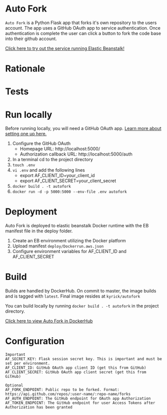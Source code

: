 # Auto Fork

`Auto Fork` is a Python Flask app that forks it's own repository to the users account.
The app uses a GitHub OAuth app to service authentication. 
Once authentication is complete the user can click a button to fork the code base into their github account.

[Click here to try out the service running Elastic Beanstalk!](http://auto-fork.us-east-1.elasticbeanstalk.com) 

# Rationale



# Tests

# Run locally

Before running locally, you will need a GitHub OAuth app. [Learn more about setting one up here.](https://docs.github.com/en/developers/apps/creating-an-oauth-app)

1. Configure the GitHub OAuth 
    * Homepage URL: http://localhost:5000/
    * Authorization callback URL: http://localhost:5000/auth
1. In a terminal cd to the project directory
1. `touch .env`
1. `vi .env` and add the following lines 
    * export AF_CLIENT_ID=your_client_id
    * export AF_CLIENT_SECRET=your_client_secret
1. `docker build . -t autofork`
1. `docker run -d -p 5000:5000 --env-file .env autofork`

# Deployment 

Auto Fork is deployed to elastic beanstalk Docker runtime with the EB manifest file in the deploy folder.

1. Create an EB environment utilizing the Docker platform
1. Upload manifest `deploy/Dockerrun.aws.json`
1. Configure environment variables for AF_CLIENT_ID and AF_CLIENT_SECRET  

# Build

Builds are handled by DockerHub. On commit to master, the image builds and is tagged with `latest`. Final image resides at `kyrick/autofork`

You can build locally by running `docker build . -t autofork` in the project directory.

[Click here to view Auto Fork in DockerHub](https://hub.docker.com/r/kyrick/autofork)

# Configuration

```
Important
AF_SECRET_KEY: Flask session secret key. This is important and must be set per environment.
AF_CLIENT_ID: GitHub OAuth app client ID (get this from GitHub)
AF_CLIENT_SECRET: GitHub OAuth app client secret (get this from GitHub)

Optional
AF_FORK_ENDPOINT: Public repo to be forked. Format: https://api.github.com/repos/:user-name/:repo-name/forks
AF_AUTH_ENDPOINT: The GitHub endpoint for OAuth app Authorization
AF_TOKEN_ENDPOINT: The GitHub endpoint for user Access Tokens after Authorization has been granted 
```

